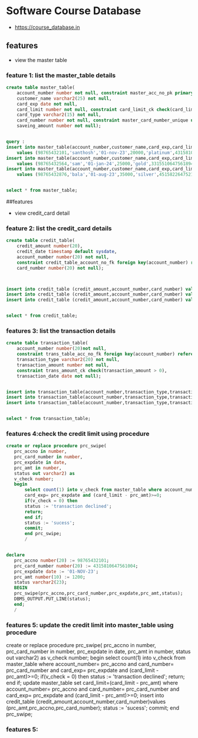 # Software Course Database
* https://course_database.in
## features
* view the master table
### feature 1: list the master_table details


```sql
create table master_table(
    account_number number not null, constraint master_acc_no_pk primary key(account_number), 
    customer_name varchar2(25) not null,
    card_exp date not null,
    card_limit number not null, constraint card_limit_ck check(card_limit > 0),
    card_type varchar2(15) not null,
    card_number number not null, constraint master_card_number_unique unique(card_number),
    saveing_amount number not null);


query :
insert into master_table(account_number,customer_name,card_exp,card_limit,card_type,card_number,saveing_amount) 
    values (98765432101,'santhosh','01-nov-23',20000,'platinum',4315810647561004,2000);
insert into master_table(account_number,customer_name,card_exp,card_limit,card_type,card_number,saveing_amount)
    values (98765432564,'sam','01-jan-24',25000,'gold',3315510647561894,1000);
insert into master_table(account_number,customer_name,card_exp,card_limit,card_type,card_number,saveing_amount) 
    values (98765432876,'bala','01-aug-23',35000,'silver',4515822647521004,1080);


select * from master_table;
```
##features
* view credit_card detail
### feature 2: list the credit_card details

```sql
create table credit_table(
    credit_amount number(20),
    credit_date timestamp default sysdate,
    account_number number(20) not null,
    constraint credit_table_account_no_fk foreign key(account_number) references master_table(account_number),
    card_number number(20) not null);



insert into credit_table (credit_amount,account_number,card_number) values (1200,98765432101,4315810647561004);
insert into credit_table (credit_amount,account_number,card_number) values (5000,98765432564,3315510647561894);
insert into credit_table (credit_amount,account_number,card_number) values (4000,98765432876,4515822647521004);


select * from credit_table;
```
### features 3: list the transaction details
```sql
create table transaction_table(
    account_number number(20)not null,
    constraint trans_table_acc_no_fk foreign key(account_number) references master_table(account_number),
    transaction_type varchar2(20) not null,
    transaction_amount number not null,
    constraint trans_amount_ck check(transaction_amount > 0),
    transaction_date date not null);


insert into transaction_table(account_number,transaction_type,transaction_amount,transaction_date) values (98765432101,'credit_bill',1200,'01-dec-2019');
insert into transaction_table(account_number,transaction_type,transaction_amount,transaction_date) values (98765432564,'credit_bill',5000,'10-dec-2019');
insert into transaction_table(account_number,transaction_type,transaction_amount,transaction_date) values (98765432876,'credit_bill',500,'09-dec-2019');


select * from transaction_table;
```



### features 4:check the credit limit using procedure

 ```sql
create or replace procedure prc_swipe(
    prc_accno in number,             
    prc_card_number in number,
    prc_expdate in date,
    prc_amt in number,
    status out varchar2) as
    v_check number;
    begin
        select count(1) into v_check from master_table where account_number= prc_accno and card_number= prc_card_number and 
        card_exp= prc_expdate and (card_limit - prc_amt)>=0;
        if(v_check = 0) then
        status := 'transaction declined';
        return;
        end if;
        status := 'sucess';
        commit;
        end prc_swipe;
        /


declare
    prc_accno number(20) := 98765432101;      
    prc_card_number number(20) := 4315810647561004;
    prc_expdate date := '01-NOV-23';
    prc_amt number(10) := 1200;
    status varchar2(23); 
    BEGIN
    prc_swipe(prc_accno,prc_card_number,prc_expdate,prc_amt,status);
    DBMS_OUTPUT.PUT_LINE(status);
    end;
    /
 ```     
      
   ### features 5: update the credit limit into master_table using procedure
      
 create or replace procedure prc_swipe(
    prc_accno in number,             
    prc_card_number in number,
    prc_expdate in date,
    prc_amt in number,
    status out varchar2) as
    v_check number;
    begin
        select count(1) into v_check from master_table where account_number= prc_accno and card_number= prc_card_number and card_exp= prc_expdate and (card_limit - prc_amt)>=0;
        if(v_check = 0) then
        status := 'transaction declined';
        return;
        end if;
        update master_table set card_limit=(card_limit - prc_amt) where account_number= prc_accno and card_number= prc_card_number and card_exp= prc_expdate and (card_limit - prc_amt)>=0;
        insert into credit_table (credit_amount,account_number,card_number)values (prc_amt,prc_accno,prc_card_number);
        status := 'sucess';
        commit;
        end prc_swipe;
        
    
   ### features 5:
